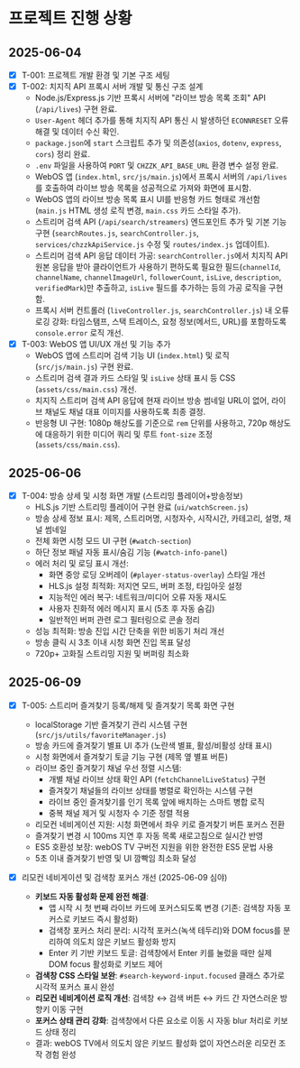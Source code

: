# 프로젝트 진행 상황

## 2025-06-04

- [x] T-001: 프로젝트 개발 환경 및 기본 구조 세팅
- [x] T-002: 치지직 API 프록시 서버 개발 및 통신 구조 설계
    - Node.js/Express.js 기반 프록시 서버에 "라이브 방송 목록 조회" API (`/api/lives`) 구현 완료.
    - `User-Agent` 헤더 추가를 통해 치지직 API 통신 시 발생하던 `ECONNRESET` 오류 해결 및 데이터 수신 확인.
    - `package.json`에 `start` 스크립트 추가 및 의존성(`axios`, `dotenv`, `express`, `cors`) 정리 완료.
    - `.env` 파일을 사용하여 `PORT` 및 `CHZZK_API_BASE_URL` 환경 변수 설정 완료.
    - WebOS 앱 (`index.html`, `src/js/main.js`)에서 프록시 서버의 `/api/lives`를 호출하여 라이브 방송 목록을 성공적으로 가져와 화면에 표시함.
    - WebOS 앱의 라이브 방송 목록 표시 UI를 반응형 카드 형태로 개선함 (`main.js` HTML 생성 로직 변경, `main.css` 카드 스타일 추가).
    - 스트리머 검색 API (`/api/search/streamers`) 엔드포인트 추가 및 기본 기능 구현 (`searchRoutes.js`, `searchController.js`, `services/chzzkApiService.js` 수정 및 `routes/index.js` 업데이트).
    - 스트리머 검색 API 응답 데이터 가공: `searchController.js`에서 치지직 API 원본 응답을 받아 클라이언트가 사용하기 편하도록 필요한 필드(`channelId`, `channelName`, `channelImageUrl`, `followerCount`, `isLive`, `description`, `verifiedMark`)만 추출하고, `isLive` 필드를 추가하는 등의 가공 로직을 구현함.
    - 프록시 서버 컨트롤러 (`liveController.js`, `searchController.js`) 내 오류 로깅 강화: 타임스탬프, 스택 트레이스, 요청 정보(메서드, URL)를 포함하도록 `console.error` 로직 개선.
- [x] T-003: WebOS 앱 UI/UX 개선 및 기능 추가 
    - WebOS 앱에 스트리머 검색 기능 UI (`index.html`) 및 로직 (`src/js/main.js`) 구현 완료.
    - 스트리머 검색 결과 카드 스타일 및 `isLive` 상태 표시 등 CSS (`assets/css/main.css`) 개선.
    - 치지직 스트리머 검색 API 응답에 현재 라이브 방송 썸네일 URL이 없어, 라이브 채널도 채널 대표 이미지를 사용하도록 최종 결정.
    - 반응형 UI 구현: 1080p 해상도를 기준으로 `rem` 단위를 사용하고, 720p 해상도에 대응하기 위한 미디어 쿼리 및 루트 `font-size` 조정 (`assets/css/main.css`).

## 2025-06-06

- [x] T-004: 방송 상세 및 시청 화면 개발 (스트리밍 플레이어+방송정보)
    - HLS.js 기반 스트리밍 플레이어 구현 완료 (`ui/watchScreen.js`)
    - 방송 상세 정보 표시: 제목, 스트리머명, 시청자수, 시작시간, 카테고리, 설명, 채널 썸네일
    - 전체 화면 시청 모드 UI 구현 (`#watch-section`)
    - 하단 정보 패널 자동 표시/숨김 기능 (`#watch-info-panel`)
    - 에러 처리 및 로딩 표시 개선:
        - 화면 중앙 로딩 오버레이 (`#player-status-overlay`) 스타일 개선
        - HLS.js 설정 최적화: 저지연 모드, 버퍼 조정, 타임아웃 설정
        - 지능적인 에러 복구: 네트워크/미디어 오류 자동 재시도
        - 사용자 친화적 에러 메시지 표시 (5초 후 자동 숨김)
        - 일반적인 버퍼 관련 로그 필터링으로 콘솔 정리
    - 성능 최적화: 방송 진입 시간 단축을 위한 비동기 처리 개선
    - 방송 클릭 시 3초 이내 시청 화면 진입 목표 달성
    - 720p+ 고화질 스트리밍 지원 및 버퍼링 최소화

## 2025-06-09

- [x] T-005: 스트리머 즐겨찾기 등록/해제 및 즐겨찾기 목록 화면 구현
    - localStorage 기반 즐겨찾기 관리 시스템 구현 (`src/js/utils/favoriteManager.js`)
    - 방송 카드에 즐겨찾기 별표 UI 추가 (노란색 별표, 활성/비활성 상태 표시)
    - 시청 화면에서 즐겨찾기 토글 기능 구현 (제목 옆 별표 버튼)
    - 라이브 중인 즐겨찾기 채널 우선 정렬 시스템:
        - 개별 채널 라이브 상태 확인 API (`fetchChannelLiveStatus`) 구현
        - 즐겨찾기 채널들의 라이브 상태를 병렬로 확인하는 시스템 구현
        - 라이브 중인 즐겨찾기를 인기 목록 앞에 배치하는 스마트 병합 로직
        - 중복 채널 제거 및 시청자 수 기준 정렬 적용
    - 리모컨 네비게이션 지원: 시청 화면에서 좌우 키로 즐겨찾기 버튼 포커스 전환
    - 즐겨찾기 변경 시 100ms 지연 후 자동 목록 새로고침으로 실시간 반영
    - ES5 호환성 보장: webOS TV 구버전 지원을 위한 완전한 ES5 문법 사용
    - 5초 이내 즐겨찾기 반영 및 UI 깜빡임 최소화 달성

- [x] 리모컨 네비게이션 및 검색창 포커스 개선 (2025-06-09 심야)
    - **키보드 자동 활성화 문제 완전 해결**:
        - 앱 시작 시 첫 번째 라이브 카드에 포커스되도록 변경 (기존: 검색창 자동 포커스로 키보드 즉시 활성화)
        - 검색창 포커스 처리 분리: 시각적 포커스(녹색 테두리)와 DOM focus를 분리하여 의도치 않은 키보드 활성화 방지
        - Enter 키 기반 키보드 토글: 검색창에서 Enter 키를 눌렀을 때만 실제 DOM focus 활성화로 키보드 제어
    - **검색창 CSS 스타일 보완**: `#search-keyword-input.focused` 클래스 추가로 시각적 포커스 표시 완성
    - **리모컨 네비게이션 로직 개선**: 검색창 ↔ 검색 버튼 ↔ 카드 간 자연스러운 방향키 이동 구현
    - **포커스 상태 관리 강화**: 검색창에서 다른 요소로 이동 시 자동 blur 처리로 키보드 상태 정리
    - 결과: webOS TV에서 의도치 않은 키보드 활성화 없이 자연스러운 리모컨 조작 경험 완성 